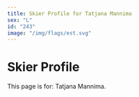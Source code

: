 ```yaml
---
title: Skier Profile for Tatjana Mannima
sex: "L"
id: "243"
image: "/img/flags/est.svg" 
---
```


# Skier Profile

This page is for: Tatjana Mannima.
    
